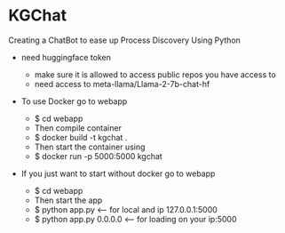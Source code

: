 # KGChat
Creating a ChatBot to ease up Process Discovery Using Python

- need huggingface token
    - make sure it is allowed to access public repos you have access to
    - need access to meta-llama/Llama-2-7b-chat-hf
    
- To use Docker go to webapp <br>
    - $ cd webapp <br>
    - Then compile container <br>
    - $ docker build -t kgchat . <br>
    - Then start the container using <br>
    - $ docker run -p 5000:5000 kgchat

- If you just want to start without docker go to webapp <br>
    - $ cd webapp <br>
    - Then start the app <br>
    - $ python app.py <-- for local and ip 127.0.0.1:5000 <br>
    - $ python app.py 0.0.0.0 <-- for loading on your ip:5000
